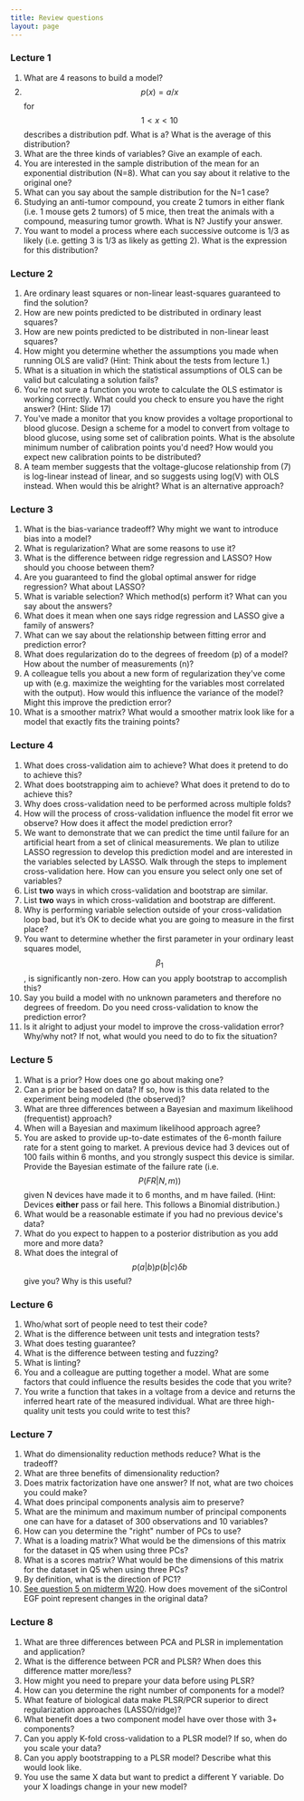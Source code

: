 ```yaml
---
title: Review questions
layout: page
---
```


### Lecture 1

1. What are 4 reasons to build a model?
2. $$p(x) = a/x$$ for $$1 < x < 10$$ describes a distribution pdf. What is a? What is the average of this distribution?
3. What are the three kinds of variables? Give an example of each.
4. You are interested in the sample distribution of the mean for an exponential distribution (N=8). What can you say about it relative to the original one?
5. What can you say about the sample distribution for the N=1 case?
6. Studying an anti-tumor compound, you create 2 tumors in either flank (i.e. 1 mouse gets 2 tumors) of 5 mice, then treat the animals with a compound, measuring tumor growth. What is N? Justify your answer.
7. You want to model a process where each successive outcome is 1/3 as likely (i.e. getting 3 is 1/3 as likely as getting 2). What is the expression for this distribution?

### Lecture 2

1. Are ordinary least squares or non-linear least-squares guaranteed to find the solution?
2. How are new points predicted to be distributed in ordinary least squares?
3. How are new points predicted to be distributed in non-linear least squares?
4. How might you determine whether the assumptions you made when running OLS are valid? (Hint: Think about the tests from lecture 1.)
5. What is a situation in which the statistical assumptions of OLS can be valid but calculating a solution fails?
6. You're not sure a function you wrote to calculate the OLS estimator is working correctly. What could you check to ensure you have the right answer? (Hint: Slide 17)
7. You've made a monitor that you know provides a voltage proportional to blood glucose. Design a scheme for a model to convert from voltage to blood glucose, using some set of calibration points. What is the absolute minimum number of calibration points you'd need? How would you expect new calibration points to be distributed?
8. A team member suggests that the voltage-glucose relationship from (7) is log-linear instead of linear, and so suggests using log(V) with OLS instead. When would this be alright? What is an alternative approach?

### Lecture 3

1. What is the bias-variance tradeoff? Why might we want to introduce bias into a model?
2. What is regularization? What are some reasons to use it?
3. What is the difference between ridge regression and LASSO? How should you choose between them?
4. Are you guaranteed to find the global optimal answer for ridge regression? What about LASSO?
5. What is variable selection? Which method(s) perform it? What can you say about the answers?
6. What does it mean when one says ridge regression and LASSO give a family of answers?
7. What can we say about the relationship between fitting error and prediction error?
8. What does regularization do to the degrees of freedom (p) of a model? How about the number of measurements (n)?
9. A colleague tells you about a new form of regularization they've come up with (e.g. maximize the weighting for the variables most correlated with the output). How would this influence the variance of the model? Might this improve the prediction error?
10. What is a smoother matrix? What would a smoother matrix look like for a model that exactly fits the training points?

### Lecture 4

1. What does cross-validation aim to achieve? What does it pretend to do to achieve this?
2. What does bootstrapping aim to achieve? What does it pretend to do to achieve this?
3. Why does cross-validation need to be performed across multiple folds?
4. How will the process of cross-validation influence the model fit error we observe? How does it affect the model prediction error?
5. We want to demonstrate that we can predict the time until failure for an artificial heart from a set of clinical measurements. We plan to utilize LASSO regression to develop this prediction model and are interested in the variables selected by LASSO. Walk through the steps to implement cross-validation here. How can you ensure you select only one set of variables?
6. List **two** ways in which cross-validation and bootstrap are similar.
7. List **two** ways in which cross-validation and bootstrap are different.
8. Why is performing variable selection outside of your cross-validation loop bad, but it’s OK to decide what you are going to measure in the first place?
9. You want to determine whether the first parameter in your ordinary least squares model, $$\beta_1$$, is significantly non-zero. How can you apply bootstrap to accomplish this?
10. Say you build a model with no unknown parameters and therefore no degrees of freedom. Do you need cross-validation to know the prediction error?
11. Is it alright to adjust your model to improve the cross-validation error? Why/why not? If not, what would you need to do to fix the situation?

### Lecture 5

1. What is a prior? How does one go about making one?
2. Can a prior be based on data? If so, how is this data related to the experiment being modeled (the observed)?
3. What are three differences between a Bayesian and maximum likelihood (frequentist) approach?
4. When will a Bayesian and maximum likelihood approach agree?
5. You are asked to provide up-to-date estimates of the 6-month failure rate for a stent going to market. A previous device had 3 devices out of 100 fails within 6 months, and you strongly suspect this device is similar. Provide the Bayesian estimate of the failure rate (i.e. $$P(FR \vert N,m))$$ given N devices have made it to 6 months, and m have failed. (Hint: Devices **either** pass or fail here. This follows a Binomial distribution.)
6. What would be a reasonable estimate if you had no previous device's data?
7. What do you expect to happen to a posterior distribution as you add more and more data?
8. What does the integral of $$p(a \vert b) p(b \vert c) \delta b$$ give you? Why is this useful?

### Lecture 6

1. Who/what sort of people need to test their code?
2. What is the difference between unit tests and integration tests?
3. What does testing guarantee?
4. What is the difference between testing and fuzzing?
5. What is linting?
6. You and a colleague are putting together a model. What are some factors that could influence the results besides the code that you write?
7. You write a function that takes in a voltage from a device and returns the inferred heart rate of the measured individual. What are three high-quality unit tests you could write to test this?

### Lecture 7

1. What do dimensionality reduction methods reduce? What is the tradeoff?
2. What are three benefits of dimensionality reduction?
3. Does matrix factorization have one answer? If not, what are two choices you could make?
4. What does principal components analysis aim to preserve?
5. What are the minimum and maximum number of principal components one can have for a dataset of 300 observations and 10 variables?
6. How can you determine the "right" number of PCs to use?
7. What is a loading matrix? What would be the dimensions of this matrix for the dataset in Q5 when using three PCs?
8. What is a scores matrix? What would be the dimensions of this matrix for the dataset in Q5 when using three PCs?
9. By definition, what is the direction of PC1?
10. [See question 5 on midterm W20](https://aarmey.github.io/ml-for-bioe///files/midterm-W20.pdf). How does movement of the siControl EGF point represent changes in the original data?

### Lecture 8

1. What are three differences between PCA and PLSR in implementation and application?
2. What is the difference between PCR and PLSR? When does this difference matter more/less?
3. How might you need to prepare your data before using PLSR?
4. How can you determine the right number of components for a model?
5. What feature of biological data make PLSR/PCR superior to direct regularization approaches (LASSO/ridge)?
6. What benefit does a two component model have over those with 3+ components?
7. Can you apply K-fold cross-validation to a PLSR model? If so, when do you scale your data?
8. Can you apply bootstrapping to a PLSR model? Describe what this would look like.
9. You use the same X data but want to predict a different Y variable. Do your X loadings change in your new model?

